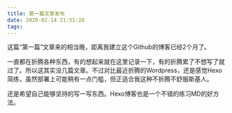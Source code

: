 ```yaml
---
title: 第一篇文章发布
date: 2020-02-14 21:51:28
tags:
---
```


这篇“第一篇”文章来的相当晚，距离我建立这个Github的博客已经2个月了。

一直都在折腾各种东西，有的想起来就在这里记录一下，有的折腾累了不想写了就过了。所以这其实没几篇文章。不过对比最近折腾的Wordpress，还是感觉Hexo简练，虽然部署上可能稍有一点门槛，但正适合我这种不折腾不舒服斯基人。

还是希望自己能够坚持的写一写东西。Hexo博客也是一个不错的练习MD的好方法。


